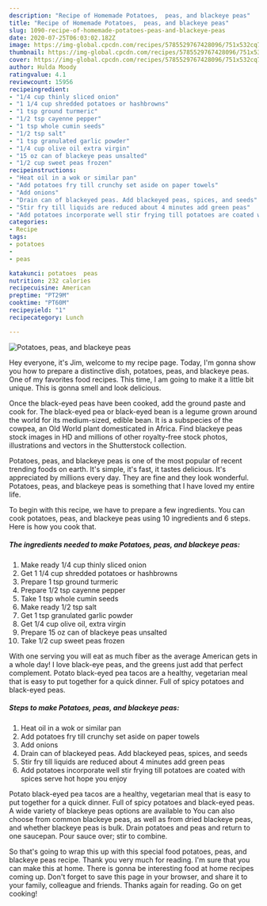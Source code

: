 ```yaml
---
description: "Recipe of Homemade Potatoes,  peas, and blackeye peas"
title: "Recipe of Homemade Potatoes,  peas, and blackeye peas"
slug: 1090-recipe-of-homemade-potatoes-peas-and-blackeye-peas
date: 2020-07-25T06:03:02.182Z
image: https://img-global.cpcdn.com/recipes/5785529767428096/751x532cq70/potatoes-peas-and-blackeye-peas-recipe-main-photo.jpg
thumbnail: https://img-global.cpcdn.com/recipes/5785529767428096/751x532cq70/potatoes-peas-and-blackeye-peas-recipe-main-photo.jpg
cover: https://img-global.cpcdn.com/recipes/5785529767428096/751x532cq70/potatoes-peas-and-blackeye-peas-recipe-main-photo.jpg
author: Hulda Moody
ratingvalue: 4.1
reviewcount: 15956
recipeingredient:
- "1/4 cup thinly sliced onion"
- "1 1/4 cup shredded potatoes or hashbrowns"
- "1 tsp ground turmeric"
- "1/2 tsp cayenne pepper"
- "1 tsp whole cumin seeds"
- "1/2 tsp salt"
- "1 tsp granulated garlic powder"
- "1/4 cup olive oil extra virgin"
- "15 oz can of blackeye peas unsalted"
- "1/2 cup sweet peas frozen"
recipeinstructions:
- "Heat oil in a wok or similar pan"
- "Add potatoes fry till crunchy set aside on paper towels"
- "Add onions"
- "Drain can of blackeyed peas. Add blackeyed peas, spices, and seeds"
- "Stir fry till liquids are reduced about 4 minutes add green peas"
- "Add potatoes incorporate well stir frying till potatoes are coated with spices serve hot hope you enjoy"
categories:
- Recipe
tags:
- potatoes
- 
- peas

katakunci: potatoes  peas 
nutrition: 232 calories
recipecuisine: American
preptime: "PT29M"
cooktime: "PT60M"
recipeyield: "1"
recipecategory: Lunch

---
```



![Potatoes,  peas, and blackeye peas](https://img-global.cpcdn.com/recipes/5785529767428096/751x532cq70/potatoes-peas-and-blackeye-peas-recipe-main-photo.jpg)

Hey everyone, it's Jim, welcome to my recipe page. Today, I'm gonna show you how to prepare a distinctive dish, potatoes,  peas, and blackeye peas. One of my favorites food recipes. This time, I am going to make it a little bit unique. This is gonna smell and look delicious.

Once the black-eyed peas have been cooked, add the ground paste and cook for. The black-eyed pea or black-eyed bean is a legume grown around the world for its medium-sized, edible bean. It is a subspecies of the cowpea, an Old World plant domesticated in Africa. Find blackeye peas stock images in HD and millions of other royalty-free stock photos, illustrations and vectors in the Shutterstock collection.

Potatoes,  peas, and blackeye peas is one of the most popular of recent trending foods on earth. It's simple, it's fast, it tastes delicious. It's appreciated by millions every day. They are fine and they look wonderful. Potatoes,  peas, and blackeye peas is something that I have loved my entire life.


To begin with this recipe, we have to prepare a few ingredients. You can cook potatoes,  peas, and blackeye peas using 10 ingredients and 6 steps. Here is how you cook that.

<!--inarticleads1-->

##### The ingredients needed to make Potatoes,  peas, and blackeye peas:

1. Make ready 1/4 cup thinly sliced onion
1. Get 1 1/4 cup shredded potatoes or hashbrowns
1. Prepare 1 tsp ground turmeric
1. Prepare 1/2 tsp cayenne pepper
1. Take 1 tsp whole cumin seeds
1. Make ready 1/2 tsp salt
1. Get 1 tsp granulated garlic powder
1. Get 1/4 cup olive oil, extra virgin
1. Prepare 15 oz can of blackeye peas unsalted
1. Take 1/2 cup sweet peas frozen


With one serving you will eat as much fiber as the average American gets in a whole day! I love black-eye peas, and the greens just add that perfect complement. Potato black-eyed pea tacos are a healthy, vegetarian meal that is easy to put together for a quick dinner. Full of spicy potatoes and black-eyed peas. 

<!--inarticleads2-->

##### Steps to make Potatoes,  peas, and blackeye peas:

1. Heat oil in a wok or similar pan
1. Add potatoes fry till crunchy set aside on paper towels
1. Add onions
1. Drain can of blackeyed peas. Add blackeyed peas, spices, and seeds
1. Stir fry till liquids are reduced about 4 minutes add green peas
1. Add potatoes incorporate well stir frying till potatoes are coated with spices serve hot hope you enjoy


Potato black-eyed pea tacos are a healthy, vegetarian meal that is easy to put together for a quick dinner. Full of spicy potatoes and black-eyed peas. A wide variety of blackeye peas options are available to You can also choose from common blackeye peas, as well as from dried blackeye peas, and whether blackeye peas is bulk. Drain potatoes and peas and return to one saucepan. Pour sauce over; stir to combine. 

So that's going to wrap this up with this special food potatoes,  peas, and blackeye peas recipe. Thank you very much for reading. I'm sure that you can make this at home. There is gonna be interesting food at home recipes coming up. Don't forget to save this page in your browser, and share it to your family, colleague and friends. Thanks again for reading. Go on get cooking!
